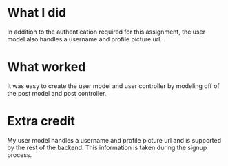 # What I did
In addition to the authentication required for this assignment, the user model also handles a username and profile picture url.
# What worked
It was easy to create the user model and user controller by modeling off of the post model and post controller.

# Extra credit
My user model handles a username and profile picture url and is supported by the rest of the backend. This information is taken during the signup process.
